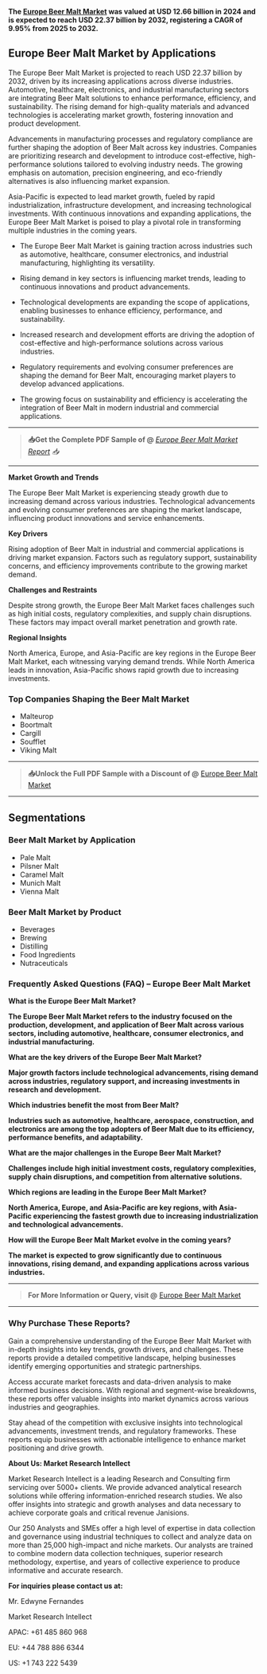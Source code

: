 <p><strong>The <a href="https://www.marketresearchintellect.com/download-sample/?rid=422586&amp;utm_source=Pulse-April-Europe&amp;utm_medium=852">Europe Beer Malt Market</a> was valued at USD 12.66 billion in 2024 and is expected to reach USD 22.37 billion by 2032, registering a CAGR of 9.95% from 2025 to 2032.</strong></p><h2>Europe Beer Malt Market by Applications&nbsp;</h2><p><p>The Europe Beer Malt Market is projected to reach USD 22.37 billion by 2032, driven by its increasing applications across diverse industries. Automotive, healthcare, electronics, and industrial manufacturing sectors are integrating Beer Malt solutions to enhance performance, efficiency, and sustainability. The rising demand for high-quality materials and advanced technologies is accelerating market growth, fostering innovation and product development.</p><p>Advancements in manufacturing processes and regulatory compliance are further shaping the adoption of Beer Malt across key industries. Companies are prioritizing research and development to introduce cost-effective, high-performance solutions tailored to evolving industry needs. The growing emphasis on automation, precision engineering, and eco-friendly alternatives is also influencing market expansion.</p><p>Asia-Pacific is expected to lead market growth, fueled by rapid industrialization, infrastructure development, and increasing technological investments. With continuous innovations and expanding applications, the Europe Beer Malt Market is poised to play a pivotal role in transforming multiple industries in the coming years.</p></p><ul><li><p>The Europe Beer Malt Market is gaining traction across industries such as automotive, healthcare, consumer electronics, and industrial manufacturing, highlighting its versatility.</p></li><li><p>Rising demand in key sectors is influencing market trends, leading to continuous innovations and product advancements.</p></li><li><p>Technological developments are expanding the scope of applications, enabling businesses to enhance efficiency, performance, and sustainability.</p></li><li><p>Increased research and development efforts are driving the adoption of cost-effective and high-performance solutions across various industries.</p></li><li><p>Regulatory requirements and evolving consumer preferences are shaping the demand for Beer Malt, encouraging market players to develop advanced applications.</p></li><li><p>The growing focus on sustainability and efficiency is accelerating the integration of Beer Malt in modern industrial and commercial applications.</p></li></ul><hr /><blockquote><p><strong><span class="font-[700]">📥Get the Complete PDF Sample of @ </span></strong><em><span class="font-[700]"><a href="https://www.marketresearchintellect.com/download-sample/?rid=422586&amp;utm_source=Pulse-April-Europe&amp;utm_medium=852" target="_blank" data-tracking-control-name="article-ssr-frontend-pulse_little-text-block" data-tracking-will-navigate="" data-test-link="">Europe Beer Malt Market Report</a>&nbsp;📥</span></em></p></blockquote><hr /><p class="" data-start="77" data-end="360"><strong data-start="77" data-end="105">Market Growth and Trends</strong></p><p class="" data-start="77" data-end="360">The Europe Beer Malt Market is experiencing steady growth due to increasing demand across various industries. Technological advancements and evolving consumer preferences are shaping the market landscape, influencing product innovations and service enhancements.</p><p class="" data-start="362" data-end="606"><strong data-start="362" data-end="377">Key Drivers</strong></p><p class="" data-start="362" data-end="606">Rising adoption of Beer Malt in industrial and commercial applications is driving market expansion. Factors such as regulatory support, sustainability concerns, and efficiency improvements contribute to the growing market demand.</p><p class="" data-start="608" data-end="849"><strong data-start="608" data-end="637">Challenges and Restraints</strong></p><p class="" data-start="608" data-end="849">Despite strong growth, the Europe Beer Malt Market faces challenges such as high initial costs, regulatory complexities, and supply chain disruptions. These factors may impact overall market penetration and growth rate.</p><p class="" data-start="851" data-end="1095"><strong data-start="851" data-end="872">Regional Insights</strong></p><p class="" data-start="851" data-end="1095">North America, Europe, and Asia-Pacific are key regions in the Europe Beer Malt Market, each witnessing varying demand trends. While North America leads in innovation, Asia-Pacific shows rapid growth due to increasing investments.</p><p><h3>Top Companies Shaping the Beer Malt Market </h3><ul><li>Malteurop</li><li> Boortmalt</li><li> Cargill</li><li> Soufflet</li><li> Viking Malt</li></ul></p><hr /><blockquote><p><strong>📥Unlock the Full PDF Sample with a Discount of @</strong> <a href="https://www.marketresearchintellect.com/ask-for-discount/?rid=422586&amp;utm_source=Pulse-April-Europe&amp;utm_medium=852">Europe Beer Malt Market</a></p></blockquote><hr /><p><h2>Segmentations</h2><h3>Beer Malt Market by Application</h3><ul><li>Pale Malt</li><li> Pilsner Malt</li><li> Caramel Malt</li><li> Munich Malt</li><li> Vienna Malt</li></ul><h3>Beer Malt Market by Product</h3><ul><li>Beverages</li><li> Brewing</li><li> Distilling</li><li> Food Ingredients</li><li> Nutraceuticals</li></ul></p><h3><strong>Frequently Asked Questions (FAQ) &ndash; Europe Beer Malt Market</strong></h3><p><strong>What is the Europe Beer Malt Market?</strong></p><p><strong>The Europe Beer Malt Market refers to the industry focused on the production, development, and application of Beer Malt across various sectors, including automotive, healthcare, consumer electronics, and industrial manufacturing.</strong></p><p><strong>What are the key drivers of the Europe Beer Malt Market?</strong></p><p><strong>Major growth factors include technological advancements, rising demand across industries, regulatory support, and increasing investments in research and development.</strong></p><p><strong>Which industries benefit the most from Beer Malt?</strong></p><p><strong>Industries such as automotive, healthcare, aerospace, construction, and electronics are among the top adopters of Beer Malt due to its efficiency, performance benefits, and adaptability.</strong></p><p><strong>What are the major challenges in the Europe Beer Malt Market?</strong></p><p><strong>Challenges include high initial investment costs, regulatory complexities, supply chain disruptions, and competition from alternative solutions.</strong></p><p><strong>Which regions are leading in the Europe Beer Malt Market?</strong></p><p><strong>North America, Europe, and Asia-Pacific are key regions, with Asia-Pacific experiencing the fastest growth due to increasing industrialization and technological advancements.</strong></p><p><strong>How will the Europe Beer Malt Market evolve in the coming years?</strong></p><p><strong>The market is expected to grow significantly due to continuous innovations, rising demand, and expanding applications across various industries.</strong></p><hr /><blockquote><p><span class="font-[700]"><strong>For More Information or Query, visit&nbsp;@</strong>&nbsp;</span><span class="font-[700]"><a href="https://www.marketresearchintellect.com/product/global-beer-malt-market-size-and-forecast/?utm_source=Linkedin&utm_medium=852" target="_blank" data-tracking-control-name="article-ssr-frontend-pulse_little-text-block" data-tracking-will-navigate="" data-test-link="">Europe Beer Malt Market</a></span></p></blockquote><hr /><h3><strong data-start="0" data-end="31">Why Purchase These Reports?</strong></h3><p class="" data-start="35" data-end="297">Gain a comprehensive understanding of the Europe Beer Malt Market with in-depth insights into key trends, growth drivers, and challenges. These reports provide a detailed competitive landscape, helping businesses identify emerging opportunities and strategic partnerships.</p><p class="" data-start="299" data-end="540">Access accurate market forecasts and data-driven analysis to make informed business decisions. With regional and segment-wise breakdowns, these reports offer valuable insights into market dynamics across various industries and geographies.</p><p class="" data-start="542" data-end="784">Stay ahead of the competition with exclusive insights into technological advancements, investment trends, and regulatory frameworks. These reports equip businesses with actionable intelligence to enhance market positioning and drive growth.</p><p><strong><span class="font-[700]">About Us: Market Research Intellect</span></strong></p><p><span class="">Market Research Intellect is a leading Research and Consulting firm servicing over 5000+ clients. We provide advanced analytical research solutions while offering information-enriched research studies.&nbsp;</span>We also offer insights into strategic and growth analyses and data necessary to achieve corporate goals and critical revenue Janisions.</p><p><span class="">Our 250 Analysts and SMEs offer a high level of expertise in data collection and governance using industrial techniques to collect and analyze data on more than 25,000 high-impact and niche markets. Our analysts are trained to combine modern data collection techniques, superior research methodology, expertise, and years of collective experience to produce informative and accurate research.</span></p><p><strong>For inquiries please contact us at:</strong></p><p>Mr. Edwyne Fernandes</p><p>Market Research Intellect</p><p>APAC: +61 485 860 968</p><p>EU: +44 788 886 6344</p><p>US: +1 743 222 5439</p>